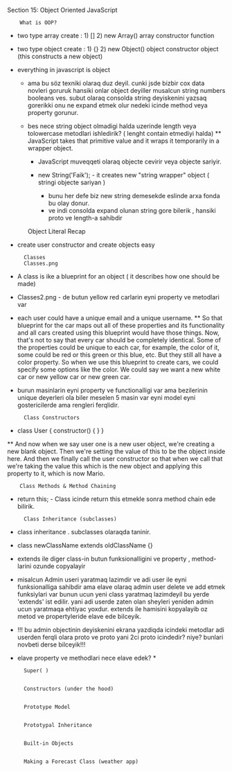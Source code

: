 Section 15: Object Oriented JavaScript

        
        What is OOP?

* two type array create :
        1)    []
        2)    new Array()
            array constructor function
* two type object create :
        1)   {}
        2)   new Object()
            object constructor object (this constructs a new object)
* everything in javascript is object  
    * ama bu söz texniki olaraq duz deyil.
    cunki jsde bizbir cox data novleri goruruk hansiki onlar object
      deyiller musalcun string numbers booleans ves.
    subut olaraq consolda string deyiskenini yazsaq gorerikki onu ne expand 
      etmek olur nedeki icinde method veya property gorunur.

    * bes nece string object olmadigi halda
       uzerinde length veya tolowercase metodlari ishledirik?
       ( lenght contain etmediyi halda)
        ** JavaScript takes that primitive value and it wraps 
          it temporarily in a wrapper object.
        * JavaScript muveqqeti olaraq objecte cevirir veya objecte sariyir.
          
        * new String('Faik'); - it creates new "string wrapper" object ( stringi objecte sariyan )
            * bunu her defe biz new string demesekde eslinde arxa fonda bu olay donur. 
            * ve indi consolda expand olunan string gore bilerik , 
               hansiki proto ve length-a sahibdir


        Object Literal Recap

* create user constructor and create objects easy


        Classes
        Classes.png

* A class is ike a blueprint for an object 
    ( it describes how one should be made)
*  Classes2.png - de butun yellow red carlarin eyni property ve metodlari var 
* each user could have a unique email and a unique username.
**  So that blueprint for the car maps out all of these properties and its functionality and all cars created
using this blueprint would have those things.
Now, that's not to say that every car should be completely identical.
Some of the properties could be unique to each car, for example, the color of it, some could be red
or this green or this blue, etc. But they still all have a color property.
So when we use this blueprint to create cars, we could specify some options like the color.
We could say we want a new white car or new yellow car or new green car.
* burun masinlarin eyni property ve functionalligi 
  var ama bezilerinin unique deyerleri ola biler meselen 5 masin var eyni 
  model eyni gostericilerde ama rengleri ferqlidir. 
        
        
        Class Constructors

* class User {
  constructor() {
  }
  }

** And now when we say user one is a new user object, we're creating a new blank object.
Then we're setting the value of this to be the object inside here.
And then we finally call the user constructor so that when we call that we're taking the value this
which is the new object and applying this property to it, which is now Mario.
 
        
        
        Class Methods & Method Chaining

* return this; - Class icinde return this etmekle sonra method chain ede bilirik.

        
        
        Class Inheritance (subclasses)

* class inheritance . subclasses olaraqda taninir.
* class newClassName extends oldClassName {} 
* extends ile diger class-in butun funksionalligini ve property , method-larini
  ozunde copyalayir 

*  misalcun Admin useri yaratmaq lazimdir ve adi user ile eyni funksionalliga sahibdir
ama elave olaraq admin user delete ve add etmek funksiylari var bunun ucun
   yeni class yaratmaq lazimdeyil bu yerde 'extends' ist edilir. yani adi userde
   zaten olan sheyleri yeniden admin ucun yaratmaqa ehtiyac yoxdur. extends ile 
   hamisini kopyalayib oz metod ve propertyleride elave ede bilceyik.

* !!! bu admin objectinin deyiskenini ekrana yazdiqda icindeki metodlar
 adi userden ferqli olara proto ve proto yani 2ci proto icindedir? niye?
  bunlari novbeti derse bilceyik!!!
  

* elave property ve methodlari nece elave edek?
    * 
    










        
        
        Super( )
        
        
        Constructors (under the hood)
        
        
        Prototype Model
             
        
        Prototypal Inheritance
             
        
        Built-in Objects
        
        
        Making a Forecast Class (weather app)
